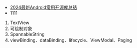 - [2024最新Android常用开源库总结](https://blog.csdn.net/2401_85835584/article/details/141161872)
- 1111



1. TextView
2. 可绘制对象
3. SpannableString
4. viewBinding、dataBinding、lifecycle、ViewModal、Paging